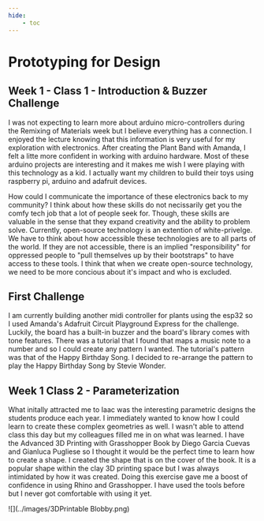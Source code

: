 ```yaml
---
hide:
    - toc
---
```


# Prototyping for Design

## Week 1 - Class 1 - Introduction & Buzzer Challenge

I was not expecting to learn more about arduino micro-controllers during the Remixing of Materials week but I believe everything has a connection. I enjoyed the lecture knowing that this information is very useful for my exploration with electronics. After creating the Plant Band with Amanda, I felt a litte more confident in working with arduino hardware. Most of these arduino projects are interesting and it makes me wish I were playing with this technology as a kid. I actually want my children to build their toys using raspberry pi, arduino and adafruit devices. 

How could I communicate the importance of these electronics back to my community? I think about how these skills do not necissarily get you the comfy tech job that a lot of people seek for. Though, these skills are valuable in the sense that they expand creativity and the ability to problem solve. Currently, open-source technology is an extention of white-privelge. We have to think about how accessible these technologies are to all parts of the world. If they are not accessible, there is an implied "responsibility" for oppressed people to "pull themselves up by their bootstraps" to have access to these tools. I think that when we create open-source technology, we need to be more concious about it's impact and who is excluded. 


## First Challenge

I am currently building another midi controller for plants using the esp32 so I used Amanda's Adafruit Circuit Playground Express for the challenge. Luckily, the board has a built-in buzzer and the board's library comes with tone features. There was a tutorial that I found that maps a music note to a number and so I could create any pattern I wanted. The tutorial's pattern was that of the Happy Birthday Song. I decided to re-arrange the pattern to play the Happy Birthday Song by Stevie Wonder. 


## Week 1 Class 2 - Parameterization

What initally attracted me to Iaac was the interesting parametric designs the students produce each year. I immediately wanted to know how I could learn to create these complex geometries as well. I wasn't able to attend class this day but my colleagues filled me in on what was learned. I have the Advanced 3D Printing with Grasshopper Book by Diego Garcia Cuevas and Gianluca Pugliese so I thought it would be the perfect time to learn how to create a shape. I created the shape that is on the cover of the book. It is a popular shape within the clay 3D printing space but I was always intimidated by how it was created. Doing this exercise gave me a boost of confidence in using Rhino and Grasshopper. I have used the tools before but I never got comfortable with using it yet. 

![](../images/3DPrintable Blobby.png)

